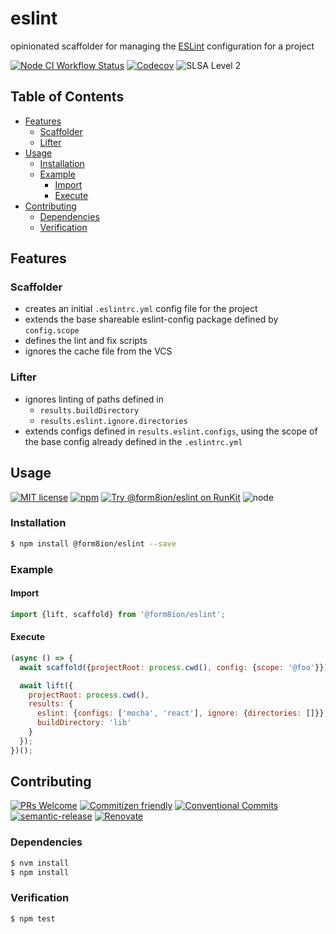 # eslint

opinionated scaffolder for managing the [ESLint](https://eslint.org)
configuration for a project

<!--status-badges start -->

[![Node CI Workflow Status][github-actions-ci-badge]][github-actions-ci-link]
[![Codecov][coverage-badge]][coverage-link]
![SLSA Level 2][slsa-badge]

<!--status-badges end -->

## Table of Contents

* [Features](#features)
  * [Scaffolder](#scaffolder)
  * [Lifter](#lifter)
* [Usage](#usage)
  * [Installation](#installation)
  * [Example](#example)
    * [Import](#import)
    * [Execute](#execute)
* [Contributing](#contributing)
  * [Dependencies](#dependencies)
  * [Verification](#verification)

## Features

### Scaffolder

* creates an initial `.eslintrc.yml` config file for the project
* extends the base shareable eslint-config package defined by `config.scope`
* defines the lint and fix scripts
* ignores the cache file from the VCS

### Lifter

* ignores linting of paths defined in
  * `results.buildDirectory`
  * `results.eslint.ignore.directories`
* extends configs defined in `results.eslint.configs`, using the scope of the
  base config already defined in the `.eslintrc.yml`

## Usage

<!--consumer-badges start -->

[![MIT license][license-badge]][license-link]
[![npm][npm-badge]][npm-link]
[![Try @form8ion/eslint on RunKit][runkit-badge]][runkit-link]
![node][node-badge]

<!--consumer-badges end -->

### Installation

```sh
$ npm install @form8ion/eslint --save
```

### Example

#### Import

```javascript
import {lift, scaffold} from '@form8ion/eslint';
```

#### Execute

```javascript
(async () => {
  await scaffold({projectRoot: process.cwd(), config: {scope: '@foo'}});

  await lift({
    projectRoot: process.cwd(),
    results: {
      eslint: {configs: ['mocha', 'react'], ignore: {directories: []}},
      buildDirectory: 'lib'
    }
  });
})();
```

## Contributing

<!--contribution-badges start -->

[![PRs Welcome][PRs-badge]][PRs-link]
[![Commitizen friendly][commitizen-badge]][commitizen-link]
[![Conventional Commits][commit-convention-badge]][commit-convention-link]
[![semantic-release][semantic-release-badge]][semantic-release-link]
[![Renovate][renovate-badge]][renovate-link]

<!--contribution-badges end -->

### Dependencies

```sh
$ nvm install
$ npm install
```

### Verification

```sh
$ npm test
```

[PRs-link]: http://makeapullrequest.com

[PRs-badge]: https://img.shields.io/badge/PRs-welcome-brightgreen.svg

[commitizen-link]: http://commitizen.github.io/cz-cli/

[commitizen-badge]: https://img.shields.io/badge/commitizen-friendly-brightgreen.svg

[commit-convention-link]: https://conventionalcommits.org

[commit-convention-badge]: https://img.shields.io/badge/Conventional%20Commits-1.0.0-yellow.svg

[semantic-release-link]: https://github.com/semantic-release/semantic-release

[semantic-release-badge]: https://img.shields.io/badge/semantic--release-angular-e10079?logo=semantic-release

[renovate-link]: https://renovatebot.com

[renovate-badge]: https://img.shields.io/badge/renovate-enabled-brightgreen.svg?logo=renovatebot

[github-actions-ci-link]: https://github.com/form8ion/eslint/actions?query=workflow%3A%22Node.js+CI%22+branch%3Amaster

[github-actions-ci-badge]: https://img.shields.io/github/actions/workflow/status/form8ion/eslint/node-ci.yml.svg?branch=master&logo=github

[license-link]: LICENSE

[license-badge]: https://img.shields.io/github/license/form8ion/eslint.svg

[npm-link]: https://www.npmjs.com/package/@form8ion/eslint

[npm-badge]: https://img.shields.io/npm/v/@form8ion/eslint?logo=npm

[runkit-link]: https://npm.runkit.com/@form8ion/eslint

[runkit-badge]: https://badge.runkitcdn.com/@form8ion/eslint.svg

[node-badge]: https://img.shields.io/node/v/@form8ion/eslint?logo=node.js

[coverage-link]: https://codecov.io/github/form8ion/eslint

[coverage-badge]: https://img.shields.io/codecov/c/github/form8ion/eslint?logo=codecov

[slsa-badge]: https://slsa.dev/images/gh-badge-level2.svg
